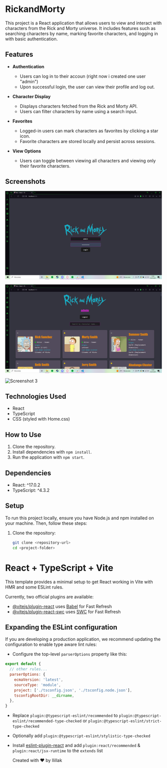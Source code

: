 # RickandMorty

This project is a React application that allows users to view and interact with characters from the Rick and Morty universe. It includes features such as searching characters by name, marking favorite characters, and logging in with basic authentication.

## Features

- **Authentication**
  - Users can log in to their accoun (right now i created one user "admin")
  - Upon successful login, the user can view their profile and log out.

- **Character Display**
  - Displays characters fetched from the Rick and Morty API.
  - Users can filter characters by name using a search input.

- **Favorites**
  - Logged-in users can mark characters as favorites by clicking a star icon.
  - Favorite characters are stored locally and persist across sessions.

- **View Options**
  - Users can toggle between viewing all characters and viewing only their favorite characters.

## Screenshots

![Screenshot 1](/screenshots/screenshot1.png)

![Screenshot 2](/screenshots/screenshot2.png)

![Screenshot 3](/screenshots/screenshot23.png)

## Technologies Used

- React
- TypeScript
- CSS (styled with Home.css)

## How to Use

1. Clone the repository.
2. Install dependencies with `npm install`.
3. Run the application with `npm start`.

## Dependencies

- React: ^17.0.2
- TypeScript: ^4.3.2

## Setup

To run this project locally, ensure you have Node.js and npm installed on your machine. Then, follow these steps:

1. Clone the repository:
   ```bash
   git clone <repository-url>
   cd <project-folder>
   ```
# React + TypeScript + Vite

This template provides a minimal setup to get React working in Vite with HMR and some ESLint rules.

Currently, two official plugins are available:

- [@vitejs/plugin-react](https://github.com/vitejs/vite-plugin-react/blob/main/packages/plugin-react/README.md) uses [Babel](https://babeljs.io/) for Fast Refresh
- [@vitejs/plugin-react-swc](https://github.com/vitejs/vite-plugin-react-swc) uses [SWC](https://swc.rs/) for Fast Refresh

## Expanding the ESLint configuration

If you are developing a production application, we recommend updating the configuration to enable type aware lint rules:

- Configure the top-level `parserOptions` property like this:

```js
export default {
  // other rules...
  parserOptions: {
    ecmaVersion: 'latest',
    sourceType: 'module',
    project: ['./tsconfig.json', './tsconfig.node.json'],
    tsconfigRootDir: __dirname,
  },
}
```

- Replace `plugin:@typescript-eslint/recommended` to `plugin:@typescript-eslint/recommended-type-checked` or `plugin:@typescript-eslint/strict-type-checked`
- Optionally add `plugin:@typescript-eslint/stylistic-type-checked`
- Install [eslint-plugin-react](https://github.com/jsx-eslint/eslint-plugin-react) and add `plugin:react/recommended` & `plugin:react/jsx-runtime` to the `extends` list

   Created with ❤️ by llillak
